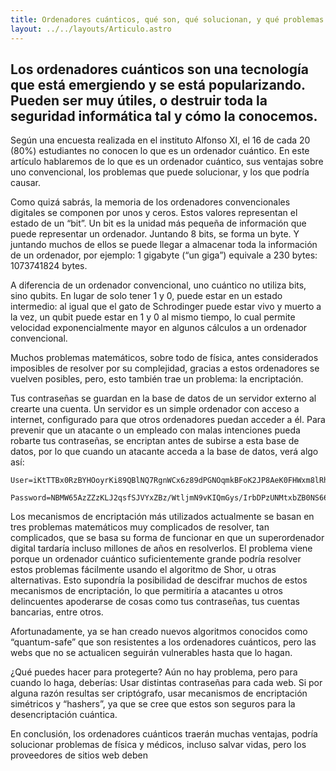 ```yaml
---
title: Ordenadores cuánticos, qué son, qué solucionan, y qué problemas traen.
layout: ../../layouts/Articulo.astro
---
```


## Los ordenadores cuánticos son una tecnología que está emergiendo y se está popularizando. Pueden ser muy útiles, o destruir toda la seguridad informática tal y cómo la conocemos.



Según una encuesta realizada en el instituto Alfonso XI, el 16 de cada 20 (80%) estudiantes no conocen lo que es un ordenador cuántico. En este artículo hablaremos de lo que es un ordenador cuántico, sus ventajas sobre uno convencional, los problemas que puede solucionar, y los que podría causar.  
  
Como quizá sabrás, la memoria de los ordenadores convencionales digitales se componen por unos y ceros. Estos valores representan el estado de un “bit”. Un bit es la unidad más pequeña de información que puede representar un ordenador. Juntando 8 bits, se forma un byte. Y juntando muchos de ellos se puede llegar a almacenar toda la información de un ordenador, por ejemplo: 1 gigabyte (“un giga”) equivale a 230 bytes: 1073741824 bytes.  
  
A diferencia de un ordenador convencional, uno cuántico no utiliza bits, sino qubits. En lugar de solo tener 1 y 0, puede estar en un estado intermedio: al igual que el gato de Schrodinger puede estar vivo y muerto a la vez, un qubit puede estar en 1 y 0 al mismo tiempo, lo cual permite velocidad exponencialmente mayor en algunos cálculos a un ordenador convencional.  
  
Muchos problemas matemáticos, sobre todo de física, antes considerados imposibles de resolver por su complejidad, gracias a estos ordenadores se vuelven posibles, pero, esto también trae un problema: la encriptación.  
  
Tus contraseñas se guardan en la base de datos de un servidor externo al crearte una cuenta. Un servidor es un simple ordenador con acceso a internet, configurado para que otros ordenadores puedan acceder a él. Para prevenir que un atacante o un empleado con malas intenciones pueda robarte tus contraseñas, se encriptan antes de subirse a esta base de datos, por lo que cuando un atacante acceda a la base de datos, verá algo así:  
  

```
User=iKtTTBx0RzBYHOoyrKi89QBlNQ7RgnWCx6z89dPGNOqmkBFoK2JP8AeK0FHWxm8lRhi2TFxCbzBVyGHRoFn7KRFVfaSUwFFuNeNwNsHqH9BR6IX3hBRsydgPxohlLElaWYaLFQUhsn1U87KjbIYoS9To0SbWjW3RnOAzzeRM8A4=
```  

```
Password=NBMW65AzZZzKLJ2qsfSJVYxZBz/WtljmN9vKIQmGys/IrbDPzUNMtxbZB0NS66sO9OJD5lYF67Or1FPM6gHZCRWYA0xvOUBowJRZVqETVInLJ9Cp7V8AgllkXBiJJ04df3lIrvyGkzUn8NgrfqCrnXrPd74B0fXA1oNSthfl+p8=
```

Los mecanismos de encriptación más utilizados actualmente se basan en tres problemas matemáticos muy complicados de resolver, tan complicados, que se basa su forma de funcionar en que un superordenador digital tardaría incluso millones de años en resolverlos. El problema viene porque un ordenador cuántico suficientemente grande podría resolver estos problemas fácilmente usando el algoritmo de Shor, u otras alternativas. Esto supondría la posibilidad de descifrar muchos de estos mecanismos de encriptación, lo que permitiría a atacantes u otros delincuentes apoderarse de cosas como tus contraseñas, tus cuentas bancarias, entre otros.

Afortunadamente, ya se han creado nuevos algoritmos conocidos como “quantum-safe” que son resistentes a los ordenadores cuánticos, pero las webs que no se actualicen seguirán vulnerables hasta que lo hagan.

¿Qué puedes hacer para protegerte?
Aún no hay problema, pero para cuando lo haga, deberías:
Usar distintas contraseñas para cada web.
Si por alguna razón resultas ser criptógrafo, usar mecanismos de encriptación simétricos y “hashers”, ya que se cree que estos son seguros para la desencriptación cuántica.

En conclusión, los ordenadores cuánticos traerán muchas ventajas, podría solucionar problemas de física y médicos, incluso salvar vidas, pero los proveedores de sitios web deben 
